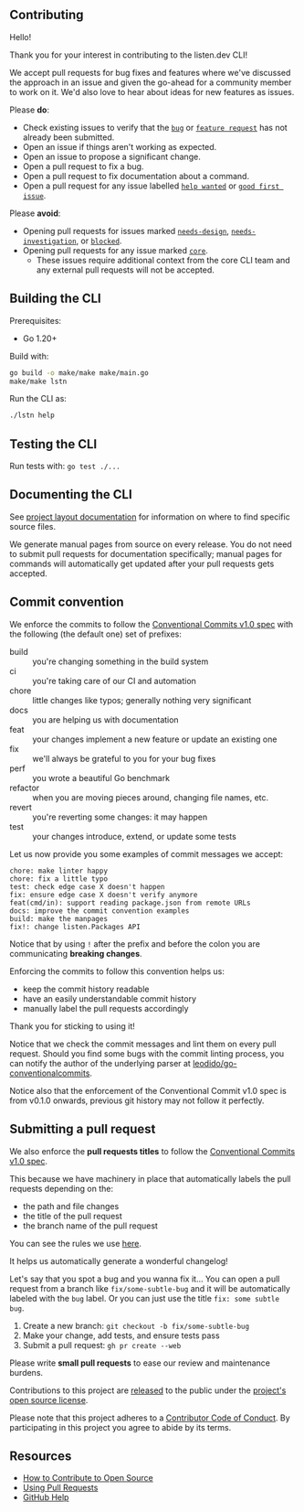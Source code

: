 ## Contributing

Hello!

Thank you for your interest in contributing to the listen.dev CLI!

We accept pull requests for bug fixes and features where we've discussed the approach in an issue and given the go-ahead for a community member to work on it. We'd also love to hear about ideas for new features as issues.

Please **do**:

- Check existing issues to verify that the [`bug`][bug issues] or [`feature request`][feature request issues] has not already been submitted.
- Open an issue if things aren't working as expected.
- Open an issue to propose a significant change.
- Open a pull request to fix a bug.
- Open a pull request to fix documentation about a command.
- Open a pull request for any issue labelled [`help wanted`][hw] or [`good first issue`][gfi].

Please **avoid**:

- Opening pull requests for issues marked [`needs-design`][needs design], [`needs-investigation`][needs investigation], or [`blocked`][blocked].
- Opening pull requests for any issue marked [`core`][core].
  - These issues require additional context from the core CLI team and any external pull requests will not be accepted.

## Building the CLI

Prerequisites:

- Go 1.20+

Build with:

```bash
go build -o make/make make/main.go
make/make lstn
```

Run the CLI as:

```bash
./lstn help
```

## Testing the CLI

Run tests with: `go test ./...`

## Documenting the CLI

See [project layout documentation](../docs/project-layout.md) for information on where to find specific source files.

We generate manual pages from source on every release. You do not need to submit pull requests for documentation specifically; manual pages for commands will automatically get updated after your pull requests gets accepted.

## Commit convention

We enforce the commits to follow the [Conventional Commits v1.0 spec](https://www.conventionalcommits.org/en/v1.0.0/) with the following (the default one) set of prefixes:

<dl>
  <dt>build</dt>
  <dd>you're changing something in the build system</dd>
  <dt>ci</dt>
  <dd>you're taking care of our CI and automation</dd>
  <dt>chore</dt>
  <dd>little changes like typos; generally nothing very significant</dd>
  <dt>docs</dt>
  <dd>you are helping us with documentation</dd>
  <dt>feat</dt>
  <dd>your changes implement a new feature or update an existing one</dd>
  <dt>fix</dt>
  <dd>we'll always be grateful to you for your bug fixes</dd>
  <dt>perf</dt>
  <dd>you wrote a beautiful Go benchmark</dd>
  <dt>refactor</dt>
  <dd>when you are moving pieces around, changing file names, etc.</dd>
  <dt>revert</dt>
  <dd>you're reverting some changes: it may happen</dd>
  <dt>test</dt>
  <dd>your changes introduce, extend, or update some tests</dd>
</dl>

Let us now provide you some examples of commit messages we accept:

```
chore: make linter happy
chore: fix a little typo
test: check edge case X doesn't happen
fix: ensure edge case X doesn't verify anymore
feat(cmd/in): support reading package.json from remote URLs
docs: improve the commit convention examples
build: make the manpages
fix!: change listen.Packages API
```

Notice that by using `!` after the prefix and before the colon you are communicating **breaking changes**.

Enforcing the commits to follow this convention helps us:

- keep the commit history readable
- have an easily understandable commit history
- manually label the pull requests accordingly

Thank you for sticking to using it!

Notice that we check the commit messages and lint them on every pull request. Should you find some bugs with the commit linting process, you can notify the author of the underlying parser at [leodido/go-conventionalcommits](https://github.com/leodido/go-conventionalcommits).

Notice also that the enforcement of the Conventional Commit v1.0 spec is from v0.1.0 onwards, previous git history may not follow it perfectly.

## Submitting a pull request

We also enforce the **pull requests titles** to follow the [Conventional Commits v1.0 spec](https://www.conventionalcommits.org/en/v1.0.0/).

This because we have machinery in place that automatically labels the pull requests depending on the:

- the path and file changes
- the title of the pull request
- the branch name of the pull request

You can see the rules we use [here](../reviewpad.yml).

It helps us automatically generate a wonderful changelog!

Let's say that you spot a bug and you wanna fix it...
You can open a pull request from a branch like `fix/some-subtle-bug` and it will be automatically labeled with the `bug` label.
Or you can just use the title `fix: some subtle bug`.

1. Create a new branch: `git checkout -b fix/some-subtle-bug`
1. Make your change, add tests, and ensure tests pass
1. Submit a pull request: `gh pr create --web`

Please write **small pull requests** to ease our review and maintenance burdens.

Contributions to this project are [released][legal] to the public under the [project's open source license][license].

Please note that this project adheres to a [Contributor Code of Conduct][code-of-conduct]. By participating in this project you agree to abide by its terms.

## Resources

- [How to Contribute to Open Source][]
- [Using Pull Requests][]
- [GitHub Help][]

[bug issues]: https://github.com/listendev/lstn/issues?q=is%3Aopen+is%3Aissue+label%3Abug
[feature request issues]: https://github.com/listendev/lstn/issues?q=is%3Aopen+is%3Aissue+label%3Aenhancement
[hw]: https://github.com/listendev/lstn/issues?q=is%3Aopen+is%3Aissue+label%3A"help+wanted"
[blocked]: https://github.com/listendev/lstn/issues?q=is%3Aopen+is%3Aissue+label%3Ablocked
[needs design]: https://github.com/listendev/lstn/issues?q=is%3Aopen+is%3Aissue+label%3A"needs+design"
[needs investigation]: https://github.com/listendev/lstn/issues?q=is%3Aopen+is%3Aissue+label%3A"needs+investigation"
[gfi]: https://github.com/listendev/lstn/issues?q=is%3Aopen+is%3Aissue+label%3A"good+first+issue"
[core]: https://github.com/listendev/lstn/issues?q=is%3Aopen+is%3Aissue+label%3Acore
[legal]: https://docs.github.com/en/free-pro-team@latest/github/site-policy/github-terms-of-service#6-contributions-under-repository-license
[license]: ../LICENSE
[code-of-conduct]: ./CODE_OF_CONDUCT.md
[how to contribute to open source]: https://opensource.guide/how-to-contribute/
[using pull requests]: https://docs.github.com/en/free-pro-team@latest/github/collaborating-with-issues-and-pull-requests/about-pull-requests
[github help]: https://docs.github.com/
